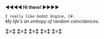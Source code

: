 <b>◄◄◄◄ Hi there! ►►►►</b>

`I really like Godot Engine, C#.`<br>
<i>My life's an entropy of random coincidences.</i>

<b>↕=↕ ↕=↕ ↕=↕ ↕=↕ ↕=↕</b>
